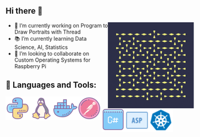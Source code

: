## Hi there 👋

<img align="right" alt="GIF" src="https://github.com/Gecazo/Gecazo/blob/main/resources/giphy.gif" width="230px"/>

- 🔭 I’m currently working on Program to Draw Portraits with Thread
- 📚 I’m currently learning Data Science, AI, Statistics
- 👯 I’m looking to collaborate on Custom Operating Systems for Raspberry Pi

## 🔨 Languages and Tools:
<a href="https://www.python.org" target="_blank"> <img align="left" src="https://github.com/Gecazo/Gecazo/blob/main/resources/icons8-python-64-3.png" alt="python" height="64px"/> </a> 
<a href="https://www.linux.org" target="_blank"> <img align="left" src="https://github.com/Gecazo/Gecazo/blob/main/resources/icons8-linux-64-2.png" alt="linux" height="64px"/> </a> 
<a href="https://www.docker.com" target="_blank"> <img align="left" src="https://github.com/Gecazo/Gecazo/blob/main/resources/icons8-docker-64.png" alt="docker" height="64px"/> </a> 
<a href="https://www.postman.com" target="_blank"> <img align="left" src="https://github.com/Gecazo/Gecazo/blob/main/resources/icons8-postman-api-64.png" alt="postman" height="64px"/> </a> 
<a href="https://docs.microsoft.com/en-us/dotnet/csharp/" target="_blank"> <img align="left" src="https://github.com/Gecazo/Gecazo/blob/main/resources/icons8-cs-64.png" alt="postman" height="64px"/> </a> 
<a href="https://docs.microsoft.com/en-us/aspnet/core/?view=aspnetcore-5.0" target="_blank"> <img align="left" src="https://github.com/Gecazo/Gecazo/blob/main/resources/icons8-asp-40.png" alt="postman" height="64px"/> </a> 
<a href="https://kubernetes.io" target="_blank"> <img align="left" src="https://github.com/Gecazo/Gecazo/blob/main/resources/icons8-kubernetes-48.png" alt="postman" height="64px"/> </a> 
